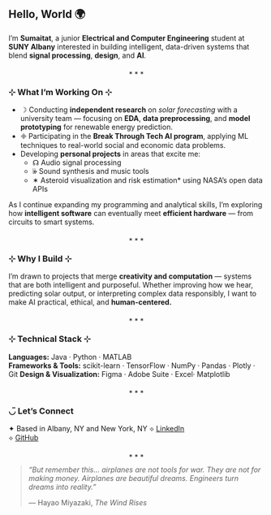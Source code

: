 ## Hello, World 🌍  

I’m **Sumaitat**, a junior **Electrical and Computer Engineering** student at **SUNY Albany** interested in building intelligent, data-driven systems that blend **signal processing**, **design**, and **AI**.  

<p align="center"> ⁎ ⁎ ⁎ </p>

### ⊹ What I’m Working On ⊹
- ☽ Conducting **independent research** on *solar forecasting* with a university team — focusing on **EDA**, **data preprocessing**, and **model prototyping** for renewable energy prediction.  
- 𖧵 Participating in the **Break Through Tech AI program**, applying ML techniques to real-world social and economic data problems.  
- Developing **personal projects** in areas that excite me:  
  - ☊ Audio signal processing  
  - 𝄫 Sound synthesis and music tools  
  - ✶ Asteroid visualization and risk estimation* using NASA’s open data APIs  

As I continue expanding my programming and analytical skills, I’m exploring how **intelligent software** can eventually meet **efficient hardware** — from circuits to smart systems.

<p align="center"> ⁎ ⁎ ⁎ </p>

###  ⊹ Why I Build  ⊹
I’m drawn to projects that merge **creativity and computation** — systems that are both intelligent and purposeful. Whether improving how we hear, predicting solar output, or interpreting complex data responsibly, I want to make AI practical, ethical, and **human-centered.**

<p align="center"> ⁎ ⁎ ⁎ </p>

###  ⊹ Technical Stack  ⊹
**Languages:** Java · Python · MATLAB  
**Frameworks & Tools:** scikit-learn · TensorFlow · NumPy · Pandas · Plotly · Git 
**Design & Visualization:** Figma · Adobe Suite · Excel· Matplotlib 

<p align="center"> ⁎ ⁎ ⁎ </p>

### ◡̈ Let’s Connect
✦ Based in Albany, NY and New York, NY 
⟡ [LinkedIn](https://www.linkedin.com/in/sumaitate)  
⟡ [GitHub](https://github.com/esumaitat)  

<p align="center"> ⁎ ⁎ ⁎ </p>

> *“But remember this... airplanes are not tools for war. They are not for making money. Airplanes are beautiful dreams. Engineers turn dreams into reality.”*
> 
> ― Hayao Miyazaki, *The Wind Rises* 
